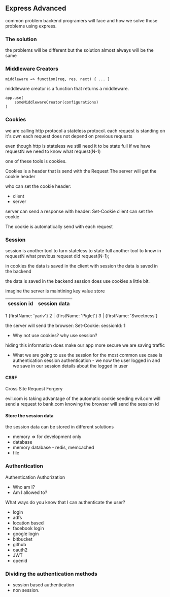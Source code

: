## Express Advanced

common problem backend programers will face
and how we solve those problems using express.

### The solution

the problems will be different 
but the solution almost always will be the same

### Middleware Creators

```
middleware => function(req, res, next) { ... }
```

middleware creator is a function that returns a middleware.

```
app.use(
    someMiddlewareCreator(configurations)
)
```

### Cookies

we are calling http protocol a stateless protocol.
each request is standing on it's own
each request does not depend on previous requests

even though http is stateless we still need it to be state full
if we have requestN we need to know what request(N-1)

one of these tools is cookies.

Cookies is a header that is send with the Request
The server will get the cookie header

who can set the cookie header:
- client 
- server

server can send a response with header: Set-Cookie
client can set the cookie

The cookie is automatically send with each request


### Session

session is another tool to turn stateless to state full
another tool to know in requestN what previous request did request(N-1);

in cookies the data is saved in the client
with session the data is saved in the backend

the data is saved in the backend
session does use cookies a little bit.

imagine the server is maintining key value store

session id | session data
---------- | -------------

1            {firstName: 'yariv'}
2          | {firstName: 'Piglet'}
3          | {firstName: 'Sweetness'}


the server will send the browser: Set-Cookie: sessionId: 1 

- Why not use cookies? why use session?

hiding this information does make our app more secure
we are saving traffic

- What we are going to use the session for
the most common use case
is authentication
session authentication - we now the user logged in and we save in our session details about the logged in user

#### CSRF

Cross Site Request Forgery

evil.com is taking advantage of the automatic cookie sending
evil.com will send a request to bank.com knowing the browser will send the session id

#### Store the session data

the session data can be stored in different solutions

- memory => for development only
- database
- memory database - redis, memcached
- file

### Authentication

Authentication
Authorization

- Who am I?
- Am I allowed to?

What ways do you know that I can authenticate the user?
- login
- adfs
- location based
- facebook login
- google login
- bitbucket
- github
- oauth2
- JWT
- openid

### Dividing the authentication methods

- session based authentication
- non session.